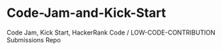 # Code-Jam-and-Kick-Start
Code Jam, Kick Start, HackerRank Code / LOW-CODE-CONTRIBUTION Submissions Repo
